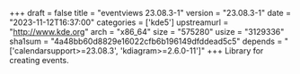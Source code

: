 +++
draft = false
title = "eventviews 23.08.3-1"
version = "23.08.3-1"
date = "2023-11-12T16:37:00"
categories = ['kde5']
upstreamurl = "http://www.kde.org"
arch = "x86_64"
size = "575280"
usize = "3129336"
sha1sum = "4a48bb60d8829e16022cfb6b196149dfddead5c5"
depends = "['calendarsupport>=23.08.3', 'kdiagram>=2.6.0-11']"
+++
Library for creating events.